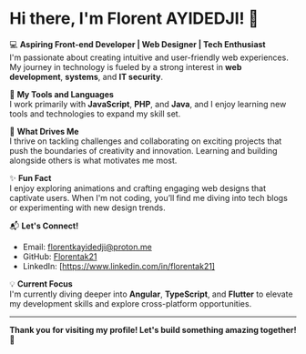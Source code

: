 # Hi there, I'm Florent AYIDEDJI! 👋

💻 **Aspiring Front-end Developer | Web Designer | Tech Enthusiast**  
I'm passionate about creating intuitive and user-friendly web experiences. My journey in technology is fueled by a strong interest in **web development**, **systems**, and **IT security**. 

🚀 **My Tools and Languages**  
I work primarily with **JavaScript**, **PHP**, and **Java**, and I enjoy learning new tools and technologies to expand my skill set.

🌱 **What Drives Me**  
I thrive on tackling challenges and collaborating on exciting projects that push the boundaries of creativity and innovation. Learning and building alongside others is what motivates me most.

✨ **Fun Fact**  
I enjoy exploring animations and crafting engaging web designs that captivate users. When I'm not coding, you’ll find me diving into tech blogs or experimenting with new design trends.

📬 **Let's Connect!**  
- Email: [florentkayidedji@proton.me](mailto:florentkayidedji@proton.me)  
- GitHub: [Florentak21](https://github.com/Florentak21)  
- LinkedIn: [https://www.linkedin.com/in/florentak21]  

💡 **Current Focus**  
I'm currently diving deeper into **Angular**, **TypeScript**, and **Flutter** to elevate my development skills and explore cross-platform opportunities.  

---

**Thank you for visiting my profile! Let's build something amazing together! 🚀**
